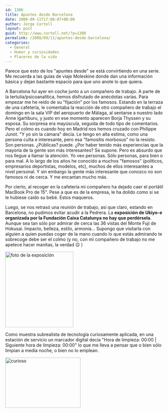 ```yaml
---
id: 1306
title: Apuntes desde Barcelona
date: 2008-09-11T17:08:07+00:00
author: Jorge Cortell
layout: post
guid: http://www.cortell.net/?p=1308
permalink: /2008/09/11/apuntes-desde-barcelona/
categories:
  - General
  - Humor y curiosidades
  - Placeres de la vida
---
```

Parece que esto de los "apuntes desde" se está convirtiendo en una serie. Me recuerda a las guias de viaje Moleskine donde dan una información básica y dejan bastante espacio para que uno anote lo que quiera.

A Barcelona fui ayer en coche junto a un compañero de trabajo. A parte de la tertulia/psicoanalítica, hemos disfrutado de anécdotas varias. Para empezar me he reído de su "fijación" por los famosos. Estando en la terraza de una cafetería, le comentaba la reacción de otro compañero de trabajo el domingo en la sala VIP del aeropuerto de Málaga, al sentarse a nuestro lado Anne Igartiburu, y justo en ese momento aparecen Borja Thyssen y su esposa. Su sorpresa era mayúscula, seguida de todo tipo de comentarios. Pero el colmo es cuando hoy en Madrid nos hemos cruzado con Philippe Junot. "Y yo sin la cámara" decía. Le tengo en alta estima, como una persona culta e interesante, pero esa "famositis morbosus" no la resisto. Son personas. ¿Públicas? puede. ¿Por haber tenido más experiencias que la mayoría de la gente son más interesantes? Se supone. Pero es absurdo que nos llegue a llamar la atención. Yo veo personas. Sólo personas, para bien o para mal. A lo largo de los años he conocido a muchos "famosos" (políticos, empresarios deportistas, modelos, etc), muchos de ellos interesantes a nivel personal. Y sin embargo la gente más interesante que conozco no son famosos ni de cerca. Y me encantan mucho más.

Por cierto, al recoger en la cafetería mi compañero ha dejado caer el portátil MacBook Pro de 15". Pese a que es de la empresa, le ha dolido como si se le hubiese caído su bebé. Estos maqueros.

Luego, se nos retrasó una reunión de trabajo, así que claro, estando en Barcelona, no pudimos evitar acudir a la Pedrera. La **exposición de Ukiyo-e organizada por la Fundación Caixa Catalunya no hay que perdérsela**. Aunque sea tan sólo por admirar de cerca las 36 vistas del Monte Fuji de Hokusai. Impacto, belleza, estilo, armonía... Supongo que visitarla con alguien a quien puedas coger de la mano cuando lo que estás admirando te sobrecoge debe ser el colmo (y no, con mi compañero de trabajo no me apetece hacer manitas, la verdad 😉 )

<img src="http://farm4.static.flickr.com/3270/2849921845_2b3f68aebf_m.jpg" alt="foto de la exposición" width="217" height="240" />

Como muestra subrealista de tecnología curiosamente aplicada, en una estación de servicio un marcador digital decía "Hora de limpieza: 00:00 | Siguiente hora de limpieza: 00:00" lo que me lleva a pensar que o bien sólo limpian a media noche, o bien no lo emplean.

<img src="http://farm4.static.flickr.com/3097/2850752302_1c702a13c8_m.jpg" alt="curioso" width="240" height="160" />
